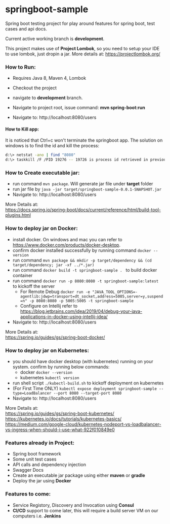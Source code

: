 
# springboot-sample
Spring boot testing project for play around features for spring boot, test cases and api docs.


Current active working branch is **development**.

This project makes use of **Project Lombok**, so you need to setup your IDE to use lombok, just dropin a jar. More details at: https://projectlombok.org/


### How to Run:
- Requires Java 8, Maven 4, Lombok
- Checkout the project
- navigate to **development** branch.
- Navigate to project root, issue command:   **mvn spring-boot:run**

- Navigate to: http://localhost:8080/users

#### How to Kill app:
It is noticed that Ctrl+c won't terminate the springboot app. The solution on windows is to find the id and kill the process:
```sh
d:\> netstat -ano | find "8080"
d:\> taskkill /F /PID 19276 -- 19726 is process id retrieved in previous step
```
### How to Create executable jar:
- run command ```mvn package```. Will generate jar file under **target** folder
- run jar file by ```java -jar target/springboot-sample-0.0.1-SNAPSHOT.jar```
- Navigate to: http://localhost:8080/users 

More Details at:
<br>https://docs.spring.io/spring-boot/docs/current/reference/html/build-tool-plugins.html

### How to deploy jar on Docker:
- install docker. On windows and mac you can refer to https://www.docker.com/products/docker-desktop.
- confirm docker installed successfully by running command ```docker --version```
- run command ```mvn package && mkdir -p target/dependency && (cd target/dependency; jar -xf ../*.jar)```
- run command ```docker build -t springboot-sample . ``` to build docker container
- run command ```docker run -p 8080:8080 -t springboot-sample:latest ``` to kickoff the server 
    - For Remote Debug ```docker run -e "JAVA_TOOL_OPTIONS=-agentlib:jdwp=transport=dt_socket,address=5005,server=y,suspend=n" -p 8080:8080 -p 5005:5005 -t springboot-sample```
    - Configure on Intellij refer to https://blog.jetbrains.com/idea/2019/04/debug-your-java-applications-in-docker-using-intellij-idea/
- Navigate to: http://localhost:8080/users 

More Details at:
<br>https://spring.io/guides/gs/spring-boot-docker/

### How to deploy jar on Kubernetes:
- you should have docker desktop (with kubernetes) running on your system. confirm by running below commands:
    - docker ```docker --version```
    - kubernetes ```kubectl version```
- run shell script ```./kubectl-build.sh``` to kickoff deployment on kubernetes
- (For First Time ONLY) ```kubectl expose deployment springboot-sample --type=LoadBalancer --port 8080 --target-port 8080``` 
- Navigate to: http://localhost:8080/users 

More Details at:
<br>https://spring.io/guides/gs/spring-boot-kubernetes/
<br>https://kubernetes.io/docs/tutorials/kubernetes-basics/
<br>https://medium.com/google-cloud/kubernetes-nodeport-vs-loadbalancer-vs-ingress-when-should-i-use-what-922f010849e0

### Features already in Project:
- Spring boot framework
- Some unit test cases
- API calls and dependency injection
- Swagger Docs
- Create an executable jar package using either **maven** or **gradle**
- Deploy the jar using **Docker**

### Features to come:
- Service Registory, Discovery and Invocation using **Consul**
- **CI/CD** support to come later, this will require a build server VM on our computers i.e. **Jenkins**
